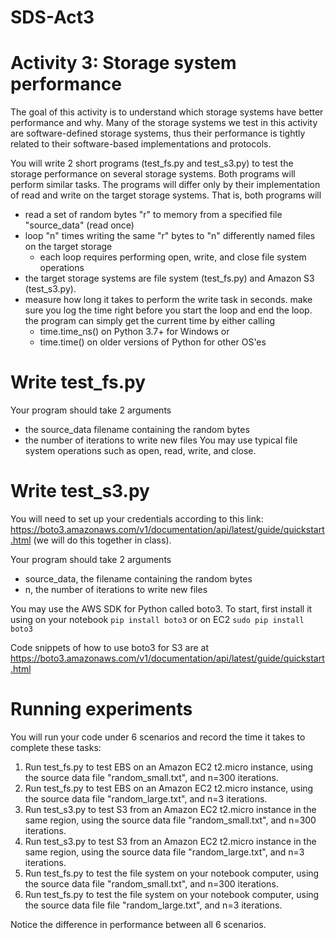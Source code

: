 # SDS-Act3

# Activity 3: Storage system performance

The goal of this activity is to understand which storage systems have better performance and why.
Many of the storage systems we test in this activity are software-defined storage systems, thus their
performance is tightly related to their software-based implementations and protocols.

You will write 2 short programs (test_fs.py and test_s3.py) to test the storage performance on
several storage systems. Both programs will perform similar tasks. The programs will differ only
by their implementation of read and write on the target storage systems. That is, both programs will
- read a set of random bytes "r" to memory from a specified file "source_data" (read once)
- loop "n" times writing the same "r" bytes to "n" differently named files on the target storage
  - each loop requires performing open, write, and close file system operations
- the target storage systems are file system (test_fs.py) and Amazon S3 (test_s3.py).
- measure how long it takes to perform the write task in seconds. make sure you log the time
right before you start the loop and end the loop. the program can simply get the current time
by either calling
  - time.time_ns() on Python 3.7+ for Windows or
  - time.time() on older versions of Python for other OS'es
  
# Write test_fs.py
Your program should take 2 arguments
- the source_data filename containing the random bytes
- the number of iterations to write new files
You may use typical file system operations such as open, read, write, and close.

# Write test_s3.py
You will need to set up your credentials according to this link:
https://boto3.amazonaws.com/v1/documentation/api/latest/guide/quickstart.html
(we will do this together in class).

Your program should take 2 arguments
- source_data, the filename containing the random bytes
- n, the number of iterations to write new files

You may use the AWS SDK for Python called boto3. To start, first install it using on your
notebook
```pip install boto3```
or on EC2
```sudo pip install boto3```

Code snippets of how to use boto3 for S3 are at
https://boto3.amazonaws.com/v1/documentation/api/latest/guide/quickstart.html

# Running experiments
You will run your code under 6 scenarios and record the time it takes to complete these tasks:
1. Run test_fs.py to test EBS on an Amazon EC2 t2.micro instance, using the source data
file "random_small.txt", and n=300 iterations.
2. Run test_fs.py to test EBS on an Amazon EC2 t2.micro instance, using the source data
file "random_large.txt", and n=3 iterations.
3. Run test_s3.py to test S3 from an Amazon EC2 t2.micro instance in the same region,
using the source data file "random_small.txt", and n=300 iterations.
4. Run test_s3.py to test S3 from an Amazon EC2 t2.micro instance in the same region,
using the source data file "random_large.txt", and n=3 iterations.
5. Run test_fs.py to test the file system on your notebook computer, using the source data file
"random_small.txt", and n=300 iterations.
6. Run test_fs.py to test the file system on your notebook computer, using the source data file
file "random_large.txt", and n=3 iterations.

Notice the difference in performance between all 6 scenarios.
